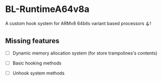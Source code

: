 # BL-RuntimeA64v8a

A custom hook system for ARMv8 64bits variant based processors 🪝!

## Missing features

- [ ] Dynamic memory allocation system (for store trampolines's contents)
- [ ] Basic hooking methods
- [ ] Unhook system methods

